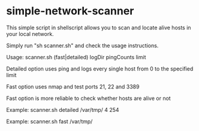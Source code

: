 # simple-network-scanner

This simple script in shellscript allows you to scan and locate alive hosts in your local network.

Simply run "sh scanner.sh" and check the usage instructions.


Usage: scanner.sh (fast|detailed) logDir pingCounts limit

Detailed option uses ping and logs every single host from 0 to the specified limit

Fast option uses nmap and test ports 21, 22 and 3389

Fast option is more reliable to check whether hosts are alive or not

Example: scanner.sh detailed /var/tmp/ 4 254

Example: scanner.sh fast /var/tmp/
